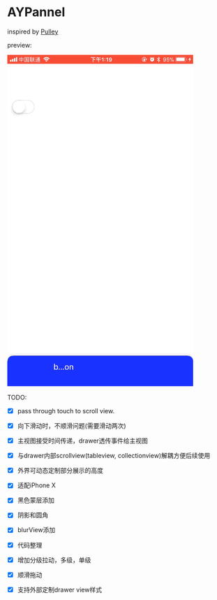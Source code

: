 # AYPannel

inspired by [Pulley](https://github.com/52inc/Pulley)


preview:

![](/preview.gif)


TODO:
- [X] pass through touch to scroll view.
- [X] 向下滑动时，不顺滑问题(需要滑动两次)
- [X] 主视图接受时间传递，drawer透传事件给主视图
- [X] 与drawer内部scrollview(tableview, collectionview)解耦方便后续使用
- [X] 外界可动态定制部分展示的高度
- [X] 适配iPhone X
- [X] 黑色蒙层添加
- [X] 阴影和圆角
- [X] blurView添加
- [X] 代码整理
- [X] 增加分级拉动，多级，单级
- [X] 顺滑拖动
- [X] 支持外部定制drawer view样式

